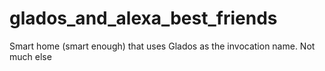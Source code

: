 # glados_and_alexa_best_friends
Smart home (smart enough) that uses Glados as the invocation name. Not much else
